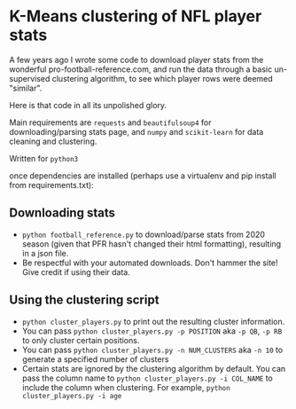 # K-Means clustering of NFL player stats

A few years ago I wrote some code to download player stats from the wonderful pro-football-reference.com, and run the data through a basic un-supervised clustering algorithm, to see which player rows were deemed "similar".

Here is that code in all its unpolished glory.

Main requirements are `requests` and `beautifulsoup4` for downloading/parsing stats page, and `numpy` and `scikit-learn` for data cleaning and clustering.

Written for `python3`

once dependencies are installed (perhaps use a virtualenv and pip install from requirements.txt):

## Downloading stats
- `python football_reference.py` to download/parse stats from 2020 season (given that PFR hasn't changed their html formatting), resulting in a json file.
- Be respectful with your automated downloads. Don't hammer the site! Give credit if using their data.

## Using the clustering script
- `python cluster_players.py` to print out the resulting cluster information.
- You can pass `python cluster_players.py -p POSITION` aka `-p QB`, `-p RB` to only cluster certain positions.
- You can pass `python cluster_players.py -n NUM_CLUSTERS` aka `-n 10` to generate a specified number of clusters
- Certain stats are ignored by the clustering algorithm by default. You can pass the column name to `python cluster_players.py -i COL_NAME` to include the column when clustering. For example, `python cluster_players.py -i age`
